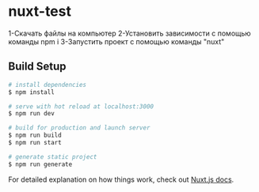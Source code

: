 # nuxt-test

1-Скачать файлы на компьютер
2-Установить зависимости с помощью команды npm i
3-Запустить проект с помощью команды "nuxt"

## Build Setup

```bash
# install dependencies
$ npm install

# serve with hot reload at localhost:3000
$ npm run dev

# build for production and launch server
$ npm run build
$ npm run start

# generate static project
$ npm run generate
```

For detailed explanation on how things work, check out [Nuxt.js docs](https://nuxtjs.org).
